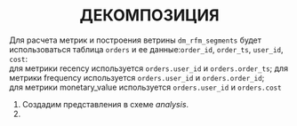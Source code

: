 <h1 align="center">ДЕКОМПОЗИЦИЯ</h1>

Для расчета метрик и построения ветрины ``dm_rfm_segments`` будет использоваться таблица ``orders`` и ее данные:``order_id``,  ``order_ts``, ``user_id``, ``cost``:</br>
для метрики recency используется ``orders.user_id`` и ``orders.order_ts``;
для метрики frequency используется ``orders.user_id`` и ``orders.order_id``; </br>
для метрики monetary_value используется ``orders.user_id`` и ``orders.cost`` </br>

1. Создадим представления в схеме *analysis*.
2. 
